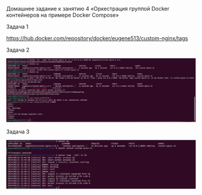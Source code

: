 Домашнее задание к занятию 4 «Оркестрация группой Docker контейнеров на примере Docker Compose»

Задача 1

https://hub.docker.com/repository/docker/eugene513/custom-nginx/tags

Задача 2

![alt text](Task2.png)

Задача 3

![alt text](Task3_1.png)




